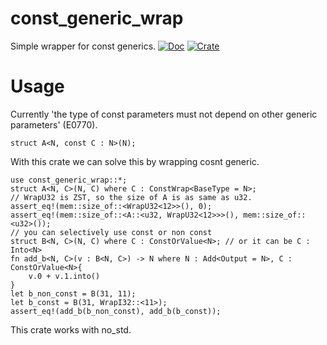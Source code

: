 # const_generic_wrap

Simple wrapper for const generics.
[![Doc](https://docs.rs/const-generic-wrap/badge.svg)](https://docs.rs/const-generic-wrap)
[![Crate](https://img.shields.io/crates/v/const-generic-wrap.svg)](https://crates.io/crates/const-generic-wrap)

# Usage
Currently 'the type of const parameters must not depend on other generic parameters' (E0770).
```compile_fail
struct A<N, const C : N>(N);
```
With this crate we can solve this by wrapping cosnt generic.
```
use const_generic_wrap::*;
struct A<N, C>(N, C) where C : ConstWrap<BaseType = N>;
// WrapU32 is ZST, so the size of A is as same as u32.
assert_eq!(mem::size_of::<WrapU32<12>>(), 0);
assert_eq!(mem::size_of::<A::<u32, WrapU32<12>>>(), mem::size_of::<u32>());
// you can selectively use const or non const
struct B<N, C>(N, C) where C : ConstOrValue<N>; // or it can be C : Into<N>
fn add_b<N, C>(v : B<N, C>) -> N where N : Add<Output = N>, C : ConstOrValue<N>{
    v.0 + v.1.into()
}
let b_non_const = B(31, 11);
let b_const = B(31, WrapI32::<11>);
assert_eq!(add_b(b_non_const), add_b(b_const));
```

This crate works with no_std.
